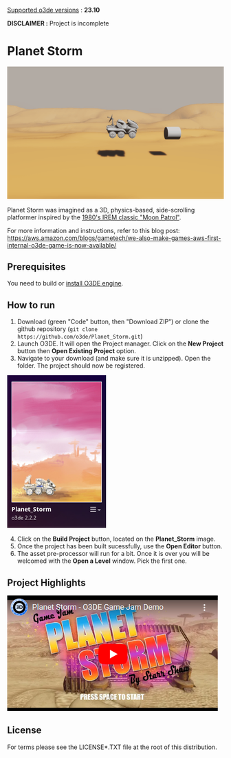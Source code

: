 <u>Supported o3de versions</u> : **23.10**

**DISCLAIMER :** Project is incomplete

# Planet Storm

![gameplay](doc/gameplay.gif?raw=true)

Planet Storm was imagined as a 3D, physics-based, side-scrolling platformer inspired by the [1980's IREM classic "Moon Patrol"](https://en.wikipedia.org/wiki/Moon_Patrol).

For more information and instructions, refer to this blog post: https://aws.amazon.com/blogs/gametech/we-also-make-games-aws-first-internal-o3de-game-is-now-available/

## Prerequisites

You need to build or [install O3DE engine](https://o3de.org/download/).

## How to run

1. Download (green "Code" button, then "Download ZIP") or clone the github repository (`git clone https://github.com/o3de/Planet_Storm.git`)
2. Launch O3DE. It will open the Project manager. Click on the **New Project** button then **Open Existing Project** option.
3. Navigate to your download (and make sure it is unzipped). Open the folder. The project should now be registered.

![project](doc/project.png?raw=true)

4. Click on the **Build Project** button, located on the **Planet_Storm** image.
5. Once the project has been built sucessfully, use the **Open Editor** button.
6. The asset pre-processor will run for a bit. Once it is over you will be welcomed with the **Open a Level** window. Pick the first one.

## Project Highlights

[![youtube](doc/youtube.png?raw=true)](https://www.youtube.com/watch?v=YLihpQswfCs)

## License

For terms please see the LICENSE*.TXT file at the root of this distribution.
